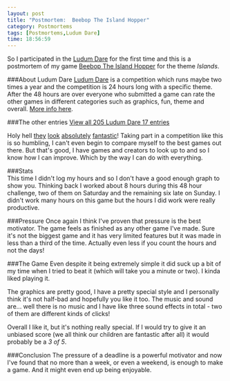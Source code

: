 ```yaml
---
layout: post
title: "Postmortem:  Beebop The Island Hopper"
category: Postmortems
tags: [Postmortems,Ludum Dare]
time: 18:56:59
---
```

So I participated in the [Ludum Dare][ld] for the first time and this is a postmortem of my game [Beebop The Island Hopper][beebop] for the theme *Islands*.

###About Ludum Dare
[Ludum Dare][ld] is a competition which runs maybe two times a year and the competition is 24 hours long with a specific theme. After the 48 hours are over everyone who submitted a game can rate the other games in different categories such as graphics, fun, theme and overall. [More info here][info].

###The other entries
[View all 205 Ludum Dare 17 entries][lde]

Holy hell [they][1] [look][2] [absolutely][3] [fantastic][4]! Taking part in a competition like this is so humbling, I can't even begin to compare myself to the best games out there. But that's good, I have games and creators to look up to and so I know how I can improve. Which by the way I can do with everything.

###Stats   
This time I didn't log my hours and so I don't have a good enough graph to show you. Thinking back I worked about 8 hours during this 48 hour challenge, two of them on Saturday and the remaining six late on Sunday. I didn't work many hours on this game but the hours I did work were really productive.

###Pressure
Once again I think I've proven that pressure is the best motivator. The game feels as finished as any other game I've made. Sure it's not the biggest game and it has very limited features but it was made in less than a third of the time. Actually even less if you count the hours and not the days!

###The Game
Even despite it being extremely simple it did suck up a bit of my time when I tried to beat it (which will take you a minute or two). I kinda liked playing it.

The graphics are pretty good, I have a pretty special style and I personally think it's not half-bad and hopefully you like it too. The music and sound are... well there is no music and I have like three sound effects in total - two of them are different kinds of clicks!

Overall I like it, but it's nothing really special. If I would try to give it an unbiased score (we all think our children are fantastic after all) it would probably be a *3 of 5*.

###Conclusion
The pressure of a deadline is a powerful motivator and now I've found that no more than a week, or even a weekend, is enough to make a game. And it might even end up being enjoyable.

[ld]: http://ludumdare.com/
[beebop]: /blog/beebop_the_island_hopper
[lde]: http://www.ludumdare.com/compo/ludum-dare-17/?action=preview
[info]: http://www.ludumdare.com/compo/about-ludum-dare/

[1]: http://www.ludumdare.com/compo/ludum-dare-17/?action=rate&uid=491
[2]: http://www.ludumdare.com/compo/ludum-dare-17/?action=rate&uid=1186
[3]: http://www.ludumdare.com/compo/ludum-dare-17/?action=rate&uid=383
[4]: http://www.ludumdare.com/compo/ludum-dare-17/?action=rate&uid=1135

